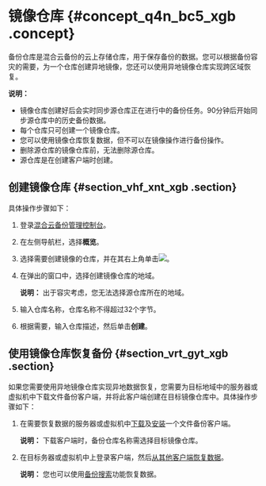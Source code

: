 # 镜像仓库 {#concept_q4n_bc5_xgb .concept}

备份仓库是混合云备份的云上存储仓库，用于保存备份的数据。您可以根据备份容灾的需要，为一个仓库创建异地镜像，您还可以使用异地镜像仓库实现跨区域恢复。

**说明：** 

-   镜像仓库创建好后会实时同步源仓库正在进行中的备份任务。90分钟后开始同步源仓库中的历史备份数据。
-   每个仓库只可创建一个镜像仓库。
-   您可以使用镜像仓库恢复数据，但不可以在镜像操作进行备份操作。
-   删除源仓库的镜像仓库前，无法删除源仓库。
-   源仓库是在创建客户端时创建。

## 创建镜像仓库 {#section_vhf_xnt_xgb .section}

具体操作步骤如下：

1.  登录[混合云备份管理控制台](https://hbr.console.aliyun.com)。
2.  在左侧导航栏，选择**概览**。
3.  选择需要创建镜像的仓库，并在其右上角单击![](http://static-aliyun-doc.oss-cn-hangzhou.aliyuncs.com/assets/img/132912/155436243339717_zh-CN.png)。
4.  在弹出的窗口中，选择创建镜像仓库的地域。

    **说明：** 出于容灾考虑，您无法选择源仓库所在的地域。

5.  输入仓库名称，仓库名称不得超过32个字节。
6.  根据需要，输入仓库描述，然后单击**创建**。

## 使用镜像仓库恢复备份 {#section_vrt_gyt_xgb .section}

如果您需要使用异地镜像仓库实现异地数据恢复，您需要为目标地域中的服务器或虚拟机中下载文件备份客户端，并将此客户端创建在目标镜像仓库中。具体操作步骤如下：

1.  在需要恢复数据的服务器或虚拟机中[下载](cn.zh-CN/本地备份教程/文件备份/准备工作.md#section_cnq_phc_ggb)及[安装](cn.zh-CN/本地备份教程/文件备份/准备工作.md#section_g3t_wvd_qfb)一个文件备份客户端。

    **说明：** 下载客户端时，备份仓库名称需选择目标镜像仓库。

2.  在目标务器或虚拟机中上登录客户端，然后[从其他客户端恢复数据](cn.zh-CN/本地备份教程/文件备份/恢复文件.md#section_cwb_rdg_xgb)。

    **说明：** 您也可以使用[备份搜索](cn.zh-CN/本地备份教程/文件备份/备份搜索.md)功能恢复数据。


